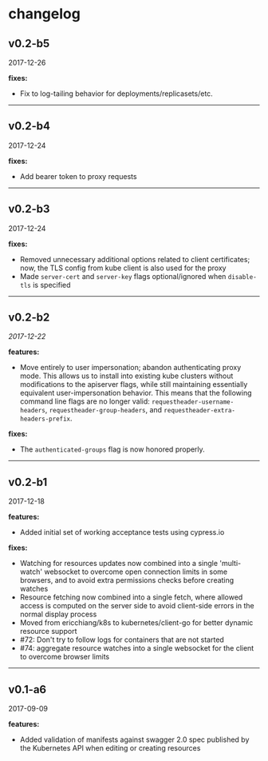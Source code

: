 changelog
===

v0.2-b5 
---

2017-12-26

**fixes:**

- Fix to log-tailing behavior for deployments/replicasets/etc.

---

v0.2-b4 
---

2017-12-24

**fixes:**

- Add bearer token to proxy requests

---

v0.2-b3 
---

2017-12-24

**fixes:**

- Removed unnecessary additional options related to client certificates; now, the TLS config from kube client is also used for the proxy
- Made `server-cert` and `server-key` flags optional/ignored when `disable-tls` is specified

---

v0.2-b2
---

_2017-12-22_

**features:**

- Move entirely to user impersonation; abandon authenticating proxy mode. This allows us to install into existing kube
clusters without modifications to the apiserver flags, while still maintaining essentially equivalent user-impersonation
behavior. This means that the following command line flags are no longer valid: `requestheader-username-headers`, `requestheader-group-headers`,
and `requestheader-extra-headers-prefix`.

**fixes:**

- The `authenticated-groups` flag is now honored properly.

---

v0.2-b1 
---

2017-12-18

**features:**

- Added initial set of working acceptance tests using cypress.io

**fixes:**

- Watching for resources updates now combined into a single 'multi-watch' websocket to overcome open connection limits in some browsers,
and to avoid extra permissions checks before creating watches
- Resource fetching now combined into a single fetch, where allowed access is computed on the server side to avoid client-side errors
in the normal display process
- Moved from ericchiang/k8s to kubernetes/client-go for better dynamic resource support
- #72: Don't try to follow logs for containers that are not started
- #74: aggregate resource watches into a single websocket for the client to overcome browser limits 

---

v0.1-a6 
---

2017-09-09

**features:**

- Added validation of manifests against swagger 2.0 spec published by the Kubernetes API when editing or creating resources

